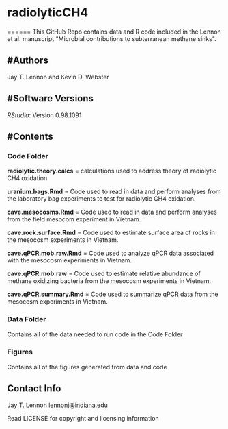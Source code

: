# radiolyticCH4
======
This GitHub Repo contains data and R code included in the Lennon et al. manuscript "Microbial contributions to subterranean methane sinks". 

#Authors
-------
Jay T. Lennon and Kevin D. Webster


#Software Versions
-----------------
*RStudio*: Version 0.98.1091


#Contents
-----------

### Code Folder 
**radiolytic.theory.calcs** = calculations used to address theory of radiolytic CH4 oxidation

**uranium.bags.Rmd** = Code used to read in data and perform analyses from the laboratory bag experiments to test for radiolytic CH4 oxidation.

**cave.mesocosms.Rmd** = Code used to read in data and perform analyses from the field mesocom experiment in Vietnam. 

**cave.rock.surface.Rmd** = Code used to estimate surface area of rocks in the mesocosm experiments in Vietnam. 

**cave.qPCR.mob.raw.Rmd** = Code used to analyze qPCR data associated with the mesocosm experiments in Vietnam. 

**cave.qPCR.mob.raw** = Code used to estimate relative abundance of methane oxidizing bacteria from the mesocosm experiments in Vietnam. 

**cave.qPCR.summary.Rmd** = Code used to summarize qPCR data from the mesocosm experiments in Vietnam. 

### Data Folder 
Contains all of the data needed to run code in the Code Folder

### Figures
Contains all of the figures generated from data and code
  


Contact Info
------------
Jay T. Lennon
lennonj@indiana.edu

Read LICENSE for copyright and licensing information